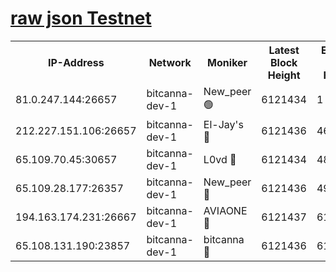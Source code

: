 [raw json Testnet](https://rpc-check.bcat.stavr.tech/bcat/rpc-bcat-result.json)
=


<table><tr><th>IP-Address</th><th>Network</th><th>Moniker</th><th>Latest Block Height</th><th>Earliest Block Height</th><th>Catching Up</th><th>Tx Index</th><th>Voting Power</th><th>Scan Time</th></tr><tr><td>81.0.247.144:26657</td><td>bitcanna-dev-1</td><td>New_peer 🟢</td><td>6121434</td><td>1</td><td>False</td><td>on</td><td>0</td><td>2024-01-24T07:23:45.347663596UTC</td></tr><tr><td>212.227.151.106:26657</td><td>bitcanna-dev-1</td><td>El-Jay's 🔴</td><td>6121436</td><td>4670391</td><td>False</td><td>on</td><td>2218164</td><td>2024-01-24T07:23:52.083137187UTC</td></tr><tr><td>65.109.70.45:30657</td><td>bitcanna-dev-1</td><td>L0vd 🔴</td><td>6121434</td><td>4828155</td><td>False</td><td>on</td><td>7920</td><td>2024-01-24T07:23:45.682839460UTC</td></tr><tr><td>65.109.28.177:26357</td><td>bitcanna-dev-1</td><td>New_peer 🔴</td><td>6121436</td><td>4952911</td><td>False</td><td>on</td><td>2237067</td><td>2024-01-24T07:23:52.459977776UTC</td></tr><tr><td>194.163.174.231:26667</td><td>bitcanna-dev-1</td><td>AVIAONE 🔴</td><td>6121437</td><td>6116171</td><td>False</td><td>on</td><td>1949865</td><td>2024-01-24T07:23:59.422977758UTC</td></tr><tr><td>65.108.131.190:23857</td><td>bitcanna-dev-1</td><td>bitcanna 🔴</td><td>6121436</td><td>6117436</td><td>False</td><td>off</td><td>82269</td><td>2024-01-24T07:23:52.819987279UTC</td></tr></table>